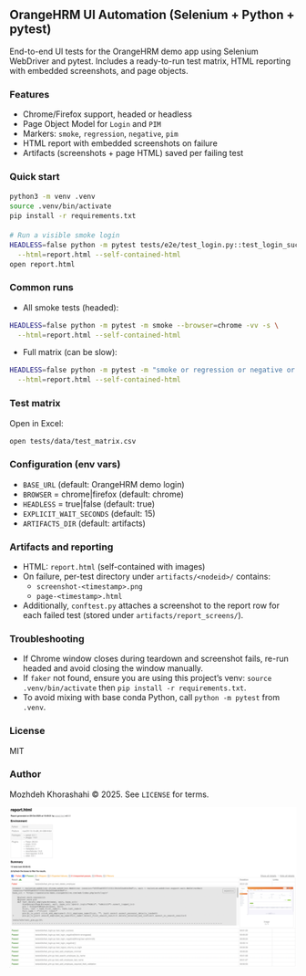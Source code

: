 ## OrangeHRM UI Automation (Selenium + Python + pytest)

End-to-end UI tests for the OrangeHRM demo app using Selenium WebDriver and pytest. Includes a ready-to-run test matrix, HTML reporting with embedded screenshots, and page objects.

### Features
- Chrome/Firefox support, headed or headless
- Page Object Model for `Login` and `PIM`
- Markers: `smoke`, `regression`, `negative`, `pim`
- HTML report with embedded screenshots on failure
- Artifacts (screenshots + page HTML) saved per failing test

### Quick start
```bash
python3 -m venv .venv
source .venv/bin/activate
pip install -r requirements.txt

# Run a visible smoke login
HEADLESS=false python -m pytest tests/e2e/test_login.py::test_login_success --browser=chrome -vv -s \
  --html=report.html --self-contained-html
open report.html
```

### Common runs
- All smoke tests (headed):
```bash
HEADLESS=false python -m pytest -m smoke --browser=chrome -vv -s \
  --html=report.html --self-contained-html
```
- Full matrix (can be slow):
```bash
HEADLESS=false python -m pytest -m "smoke or regression or negative or pim" --browser=chrome -vv -s \
  --html=report.html --self-contained-html
```

### Test matrix
Open in Excel:
```bash
open tests/data/test_matrix.csv
```

### Configuration (env vars)
- `BASE_URL` (default: OrangeHRM demo login)
- `BROWSER` = chrome|firefox (default: chrome)
- `HEADLESS` = true|false (default: true)
- `EXPLICIT_WAIT_SECONDS` (default: 15)
- `ARTIFACTS_DIR` (default: artifacts)

### Artifacts and reporting
- HTML: `report.html` (self-contained with images)
- On failure, per-test directory under `artifacts/<nodeid>/` contains:
  - `screenshot-<timestamp>.png`
  - `page-<timestamp>.html`
- Additionally, `conftest.py` attaches a screenshot to the report row for each failed test (stored under `artifacts/report_screens/`).

### Troubleshooting
- If Chrome window closes during teardown and screenshot fails, re-run headed and avoid closing the window manually.
- If `faker` not found, ensure you are using this project’s venv: `source .venv/bin/activate` then `pip install -r requirements.txt`.
- To avoid mixing with base conda Python, call `python -m pytest` from `.venv`.

### License
MIT

### Author
Mozhdeh Khorashahi © 2025. See `LICENSE` for terms.


[![Pytest HTML report summary](assets/report-summary.png)](https://mojsun.github.io/demo.orangehrm/pytest_html_report.html#dashboard)
